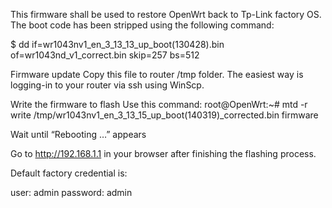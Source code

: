 This firmware shall be used to restore OpenWrt back to Tp-Link factory OS.
The boot code has been stripped using the following command: 

$ dd if=wr1043nv1_en_3_13_13_up_boot\(130428\).bin of=wr1043nd_v1_correct.bin skip=257 bs=512

Firmware update
Copy this file to router /tmp folder. The easiest way is logging-in to your router via ssh using WinScp.

Write the firmware to flash
Use this command:
root@OpenWrt:~# mtd -r write /tmp/wr1043nv1_en_3_13_15_up_boot(140319)_corrected.bin firmware

Wait until “Rebooting …” appears

Go to http://192.168.1.1 in your browser after finishing the flashing process.

Default factory credential is:

user:	admin
password:	admin
